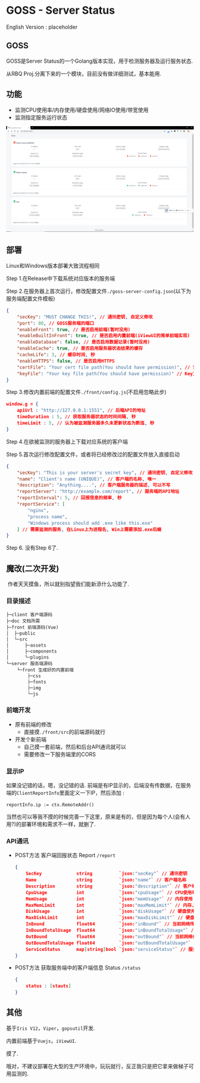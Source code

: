 # GOSS - Server Status

  English Version : placeholder

## GOSS

  GOSS是Server Status的一个Golang版本实现，用于检测服务器及运行服务状态.

  从RBQ Proj.分离下来的一个模块，目前没有做详细测试，基本能用.

## 功能

- 监测CPU使用率/内存使用/硬盘使用/网络IO使用/带宽使用
- 监测指定服务运行状态

![demo](.\doc\demo.png)

## 部署

  Linux和Windows版本部署大致流程相同

  Step 1.在Release中下载系统对应版本的服务端

  Step 2.在服务器上首次运行，修改配置文件`./goss-server-config.json`(以下为服务端配置文件模板)

```json
{
    "secKey": "MUST CHANGE THIS!", // 通讯密钥, 自定义修改
    "port": 80,	// GOSS服务端的端口
	"enableFront": true, // 是否启用前端(暂时没用)
	"enableBuiltInFront": true, // 是否启用内置前端(iViewUI的简单前端实现)
	"enableDatabase": false, // 是否启用数据记录(暂时没用)
	"enableCache": true, // 是否启用服务器状态结果的缓存
	"cacheLife": 3, // 缓存时间, 秒
	"enableHTTPS": false, // 是否启用HTTPS
	"certFile": "Your cert file path(You should have permission)", // 证书文件路径(GOSS服务端需要有权限访问)
	"keyFile": "Your key file path(You should have permission)" // Key文件路径(GOSS服务端需要有权限访问)
}
```

  Step 3.修改内置前端的配置文件`./front/config.js`(不启用忽略此步)

```json
window.g = {
	apiUrl : "http://127.0.0.1:1551", // 后端API的地址
	timeDuration : 5, // 获取服务器状态的时间间隔, 秒
	timeLimit : 5, // 认为被监测服务器多久未更新状态为断连, 秒
}
```

  Step 4.在欲被监测的服务器上下载对应系统的客户端

  Step 5.首次运行修改配置文件，或者将已经修改过的配置文件放入直接启动

```json
{
    "secKey": "This is your server's secret key", // 通讯密钥, 自定义修改
    "name": "Client's name (UNIQUE)", // 客户端的名称, 唯一
	"description": "Anything....", // 客户端服务器的描述, 可以不写
    "reportServer": "http://example.com/report", // 服务端的API地址
	"reportInterval": 5, // 回报信息的频率, 秒
    "reportService": [
		"nginx",
        "process name",
		"Windows process should add .exe like this.exe"
    ] // 需要监测的服务, 在Linux上为进程名, Win上需要添加.exe后缀
}
```

  Step 6. 没有Step 6了.

## 魔改(二次开发)

​    作者天天摸鱼，所以就别指望我们能新添什么功能了.

### 目录描述

```
├─client 客户端源码
├─doc 文档所需
├─front 前端源码(Vue)
│  ├─public
│  └─src
│      ├─assets
│      ├─components
│      └─plugins
└─server 服务端源码
    └─front 生成好的内置前端
        ├─css
        ├─fonts
        ├─img
        └─js
```

### 前端开发

- 原有前端的修改
    - 直接摸`./front/src`的前端源码就行
- 开发个新前端
    - 自己摸一套前端，然后和后台API通讯就可以
    - 需要修改一下服务端里的CORS

### 显示IP

  如果没记错的话，嗯，没记错的话. 前端是有IP显示的，后端没有传数据，在服务端的`ClientReportInfo`里面定义一下IP，然后添加 :

```
reportInfo.ip := ctx.RemoteAddr()
```

  当然也可以等我不摸的时候完善一下这里，原来是有的，但是因为每个人(会有人用?)的部署环境和需求不一样，就删了.

### API通讯

- POST方法 客户端回报状态 Report `/report`

    ```json
    {
        SecKey             string          `json:"secKey"` // 通讯密钥
    	Name               string          `json:"name"` // 客户端名称
    	Description        string          `json:"description"` // 客户端描述
    	CpuUsage           int             `json:"cpuUsage"` // CPU使用率
    	MemUsage           int             `json:"memUsage"` // 内存使用
    	MaxMemLimit        int             `json:"maxMemLimit"` // 内存上限
    	DiskUsage          int             `json:"diskUsage"` // 硬盘使用
    	MaxDiskLimit       int             `json:"maxDiskLimit"` // 硬盘上限
    	InBound            float64         `json:"inBound"` // 当前网络传入(计算拟合得出)
    	InBoundTotalUsage  float64         `json:"inBoundTotalUsage"` // 总计网络输入
    	OutBound           float64         `json:"outBound"` // 当前网络传出(计算拟合得出)
    	OutBoundTotalUsage float64         `json:"outBoundTotalUsage"` // 总计网络传出
    	ServiceStatus      map[string]bool `json:"serviceStatus"` // 服务状态
    }
    ```

- POST方法 获取服务端中的客户端信息 Status `/status`

    ```json
    {
        status : [stauts]
    }
    ```

## 其他

基于`Iris V12`，`Viper`，`gopsutil`开发.

内置前端基于`Vuejs`，`iViewUI`.

摸了.

哦对，不建议部署在大型的生产环境中，玩玩就行，反正我只是把它拿来做梯子可用监测的.